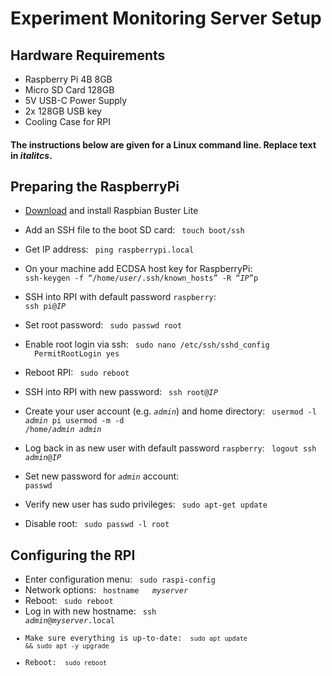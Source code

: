 # Experiment Monitoring Server Setup

## Hardware Requirements

  * Raspberry Pi 4B 8GB
  * Micro SD Card 128GB
  * 5V USB-C Power Supply
  * 2x 128GB USB key
  * Cooling Case for RPI

#### The instructions below are given for a Linux command line. Replace text in *italitcs*.

## Preparing the RaspberryPi

  * [Download](https://www.raspberrypi.org/downloads/raspbian/) and install Raspbian Buster Lite

  * Add an SSH file to the boot SD card:
    <code>
    touch boot/ssh
    </code>
  * Get IP address:
    <code>
    ping raspberrypi.local
    </code>
  * On your machine add ECDSA host key for RaspberryPi:
    <code>
    ssh-keygen -f “/home/<i>user</i>/.ssh/known_hosts” -R “<i>IP</i>”p
    </code>
  * SSH into RPI with default password `raspberry`:
    <code>
    ssh pi@<i>IP</i>
    </code>
  * Set root password:
    <code>
    sudo passwd root
    </code>
  * Enable root login via ssh:
    <code>
    sudo nano /etc/ssh/sshd_config
      &emsp; PermitRootLogin yes
    </code>
  * Reboot RPI:
    <code>
    sudo reboot
    </code>
  * SSH into RPI with new password:
    <code>
    ssh root@<i>IP</i>
    </code>
  * Create your user account (e.g. <code><i>admin</i></code>) and home directory:
    <code>
    usermod -l <i>admin</i> pi
    usermod -m -d /home/<i>admin</i> <i>admin</i>
    </code>
  * Log back in as new user with default password `raspberry`:
    <code>
    logout
    ssh <i>admin</i>@<i>IP</i>
    </code>
  * Set new password for <code><i>admin</i></code> account:
    <code>
    passwd
    </code>
  * Verify new user has sudo privileges:
    <code>
    sudo apt-get update
    </code>
  * Disable root:
    <code>
    sudo passwd -l root
    </code>

## Configuring the RPI
  * Enter configuration menu:
    <code>
    sudo raspi-config
    </code>
  * Network options:
    <code>
    hostname
      &emsp; <i>myserver</i>
    </code>
  * Reboot:
    <code>
    sudo reboot
    </code>
  * Log in with new hostname:
    <code>
    ssh <i>admin</i>@<i>myserver</i>.local
  * Make sure everything is up-to-date:
    <code>
    sudo apt update && sudo apt -y upgrade
    </code>
  * Reboot:
    <code>
    sudo reboot
    </code>
